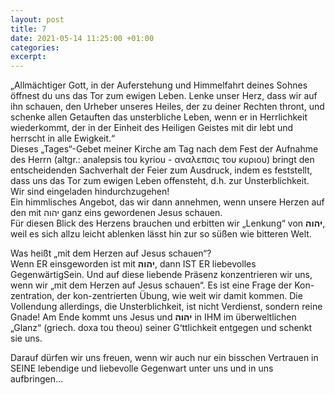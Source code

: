 ```yaml
---
layout: post
title: 7
date: 2021-05-14 11:25:00 +01:00
categories: 
excerpt: 
---
```


„Allmächtiger Gott, in der Auferstehung und Himmelfahrt deines Sohnes öffnest du uns das Tor zum ewigen Leben. Lenke unser Herz, dass wir auf ihn schauen, den Urheber unseres Heiles, der zu deiner Rechten thront, und schenke allen Getauften das unsterbliche Leben, wenn er in Herrlichkeit wiederkommt, der in der Einheit des Heiligen Geistes mit dir lebt und herrscht in alle Ewigkeit.“\
Dieses „Tages“-Gebet meiner Kirche am Tag nach dem Fest der Aufnahme des Herrn (altgr.: analepsis tou kyriou - αναλεπσις του κυριου) bringt den entscheidenden Sachverhalt der Feier zum Ausdruck, indem es feststellt, dass uns das Tor zum ewigen Leben offensteht, d.h. zur Unsterblichkeit.\
Wir sind eingeladen hindurchzugehen!\
Ein himmlisches Angebot, das wir dann annehmen, wenn unsere Herzen auf den mit יהוה ganz eins gewordenen Jesus schauen.\
Für diesen Blick des Herzens brauchen und erbitten wir „Lenkung“ von **יהוה**, weil es sich allzu leicht ablenken lässt hin zur so süßen wie bitteren Welt.

Was heißt „mit dem Herzen auf Jesus schauen“?\
Wenn ER einsgeworden ist mit **יהוה**, dann IST ER liebevolles GegenwärtigSein. Und auf diese liebende Präsenz konzentrieren wir uns, wenn wir „mit dem Herzen auf Jesus schauen“. Es ist eine Frage der Kon-zentration, der kon-zentrierten Übung, wie weit wir damit kommen. Die Vollendung allerdings, die Unsterblichkeit, ist nicht Verdienst, sondern reine Gnade! Am Ende kommt uns Jesus und **יהוה** in IHM im überweltlichen „Glanz“ (griech. doxa tou theou) seiner G‘ttlichkeit  entgegen und schenkt sie uns.

Darauf dürfen wir uns freuen, wenn wir auch nur ein bisschen Vertrauen in SEINE lebendige und liebevolle Gegenwart unter uns und in uns aufbringen…
